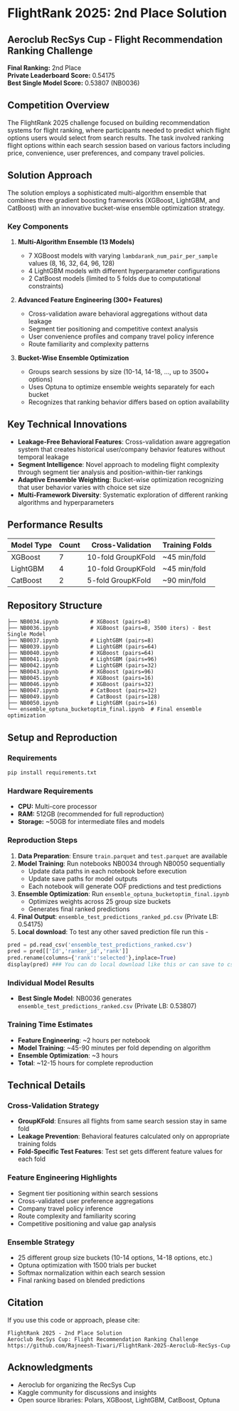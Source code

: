 # FlightRank 2025: 2nd Place Solution
## Aeroclub RecSys Cup - Flight Recommendation Ranking Challenge

**Final Ranking:** 2nd Place  
**Private Leaderboard Score:** 0.54175  
**Best Single Model Score:** 0.53807 (NB0036)

## Competition Overview

The FlightRank 2025 challenge focused on building recommendation systems for flight ranking, where participants needed to predict which flight options users would select from search results. The task involved ranking flight options within each search session based on various factors including price, convenience, user preferences, and company travel policies.

## Solution Approach

The solution employs a sophisticated multi-algorithm ensemble that combines three gradient boosting frameworks (XGBoost, LightGBM, and CatBoost) with an innovative bucket-wise ensemble optimization strategy.

### Key Components

1. **Multi-Algorithm Ensemble (13 Models)**
   - 7 XGBoost models with varying `lambdarank_num_pair_per_sample` values (8, 16, 32, 64, 96, 128)
   - 4 LightGBM models with different hyperparameter configurations  
   - 2 CatBoost models (limited to 5 folds due to computational constraints)

2. **Advanced Feature Engineering (300+ Features)**
   - Cross-validation aware behavioral aggregations without data leakage
   - Segment tier positioning and competitive context analysis
   - User convenience profiles and company travel policy inference
   - Route familiarity and complexity patterns

3. **Bucket-Wise Ensemble Optimization**
   - Groups search sessions by size (10-14, 14-18, ..., up to 3500+ options)
   - Uses Optuna to optimize ensemble weights separately for each bucket
   - Recognizes that ranking behavior differs based on option availability

## Key Technical Innovations

- **Leakage-Free Behavioral Features**: Cross-validation aware aggregation system that creates historical user/company behavior features without temporal leakage
- **Segment Intelligence**: Novel approach to modeling flight complexity through segment tier analysis and position-within-tier rankings
- **Adaptive Ensemble Weighting**: Bucket-wise optimization recognizing that user behavior varies with choice set size
- **Multi-Framework Diversity**: Systematic exploration of different ranking algorithms and hyperparameters

## Performance Results

| Model Type | Count | Cross-Validation | Training Folds |
|------------|-------|------------------|----------------|
| XGBoost | 7 | 10-fold GroupKFold | ~45 min/fold |
| LightGBM | 4 | 10-fold GroupKFold | ~45 min/fold |
| CatBoost | 2 | 5-fold GroupKFold | ~90 min/fold |


## Repository Structure

```
├── NB0034.ipynb          # XGBoost (pairs=8)
├── NB0036.ipynb          # XGBoost (pairs=8, 3500 iters) - Best Single Model
├── NB0037.ipynb          # LightGBM (pairs=8)
├── NB0039.ipynb          # LightGBM (pairs=64)
├── NB0040.ipynb          # XGBoost (pairs=64)
├── NB0041.ipynb          # LightGBM (pairs=96)
├── NB0042.ipynb          # LightGBM (pairs=32)
├── NB0043.ipynb          # XGBoost (pairs=96)
├── NB0045.ipynb          # XGBoost (pairs=16)
├── NB0046.ipynb          # XGBoost (pairs=32)
├── NB0047.ipynb          # CatBoost (pairs=32)
├── NB0049.ipynb          # CatBoost (pairs=128)
├── NB0050.ipynb          # LightGBM (pairs=16)
└── ensemble_optuna_bucketoptim_final.ipynb  # Final ensemble optimization
```

## Setup and Reproduction

### Requirements

```bash
pip install requirements.txt
```

### Hardware Requirements

- **CPU:** Multi-core processor
- **RAM:** 512GB (recommended for full reproduction)
- **Storage:** ~50GB for intermediate files and models

### Reproduction Steps

1. **Data Preparation**: Ensure `train.parquet` and `test.parquet` are available
2. **Model Training**: Run notebooks NB0034 through NB0050 sequentially
   - Update data paths in each notebook before execution
   - Update save paths for model outputs
   - Each notebook will generate OOF predictions and test predictions
3. **Ensemble Optimization**: Run `ensemble_optuna_bucketoptim_final.ipynb`
   - Optimizes weights across 25 group size buckets
   - Generates final ranked predictions
4. **Final Output**: `ensemble_test_predictions_ranked_pd.csv` (Private LB: 0.54175)
5. **Local download**: To test any other saved prediction file run this -

```python
pred = pd.read_csv('ensemble_test_predictions_ranked.csv')
pred = pred[['Id','ranker_id','rank']]
pred.rename(columns={'rank':'selected'},inplace=True)
display(pred) ### You can do local download like this or can save to csv
```

### Individual Model Results

- **Best Single Model**: NB0036 generates `ensemble_test_predictions_ranked.csv` (Private LB: 0.53807)

### Training Time Estimates

- **Feature Engineering**: ~2 hours per notebook
- **Model Training**: ~45-90 minutes per fold depending on algorithm
- **Ensemble Optimization**: ~3 hours
- **Total**: ~12-15 hours for complete reproduction

## Technical Details

### Cross-Validation Strategy
- **GroupKFold**: Ensures all flights from same search session stay in same fold
- **Leakage Prevention**: Behavioral features calculated only on appropriate training folds
- **Fold-Specific Test Features**: Test set gets different feature values for each fold

### Feature Engineering Highlights
- Segment tier positioning within search sessions
- Cross-validated user preference aggregations
- Company travel policy inference
- Route complexity and familiarity scoring
- Competitive positioning and value gap analysis

### Ensemble Strategy
- 25 different group size buckets (10-14 options, 14-18 options, etc.)
- Optuna optimization with 1500 trials per bucket
- Softmax normalization within each search session
- Final ranking based on blended predictions

## Citation

If you use this code or approach, please cite:

```
FlightRank 2025 - 2nd Place Solution
Aeroclub RecSys Cup: Flight Recommendation Ranking Challenge
https://github.com/Rajneesh-Tiwari/FlightRank-2025-Aeroclub-RecSys-Cup
```

## Acknowledgments

- Aeroclub for organizing the RecSys Cup
- Kaggle community for discussions and insights
- Open source libraries: Polars, XGBoost, LightGBM, CatBoost, Optuna
